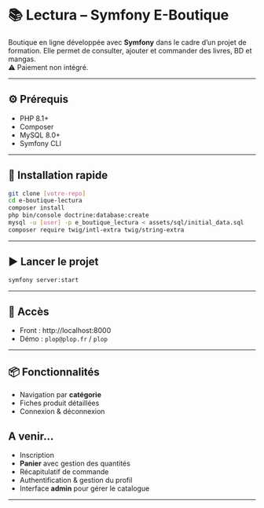# 📚 Lectura – Symfony E-Boutique

Boutique en ligne développée avec **Symfony** dans le cadre d’un projet de formation. Elle permet de consulter, ajouter et commander des livres, BD et mangas.  
⚠️ Paiement non intégré.

---

## ⚙️ Prérequis
- PHP 8.1+
- Composer
- MySQL 8.0+
- Symfony CLI

---

## 🚀 Installation rapide

```bash
git clone [votre-repo]
cd e-boutique-lectura
composer install
php bin/console doctrine:database:create
mysql -u [user] -p e_boutique_lectura < assets/sql/initial_data.sql
composer require twig/intl-extra twig/string-extra
```

---

## ▶️ Lancer le projet

```bash
symfony server:start
```

---

## 🔑 Accès

- Front : http://localhost:8000  
- Démo : `plop@plop.fr` / `plop` 

---

## 📦 Fonctionnalités

- Navigation par **catégorie**
- Fiches produit détaillées
- Connexion & déconnexion

## A venir...
- Inscription
- **Panier** avec gestion des quantités
- Récapitulatif de commande
- Authentification & gestion du profil
- Interface **admin** pour gérer le catalogue

---